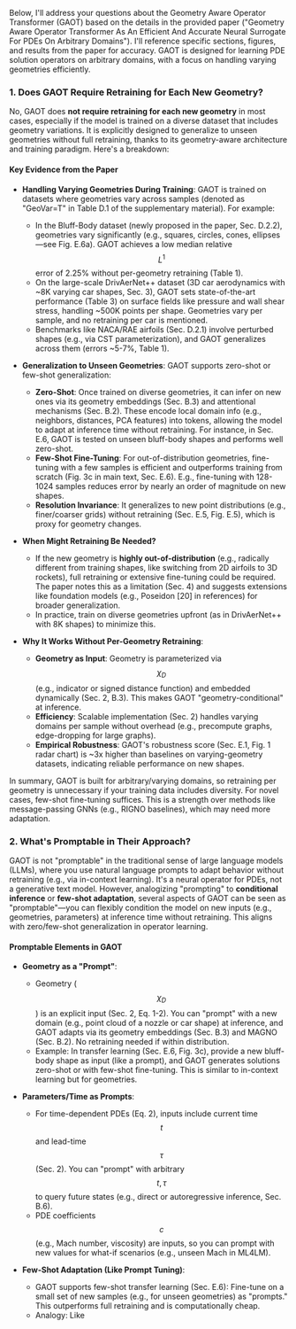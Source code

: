 Below, I'll address your questions about the Geometry Aware Operator Transformer (GAOT) based on the details in the provided paper ("Geometry Aware Operator Transformer As An Efficient And Accurate Neural Surrogate For PDEs On Arbitrary Domains"). I'll reference specific sections, figures, and results from the paper for accuracy. GAOT is designed for learning PDE solution operators on arbitrary domains, with a focus on handling varying geometries efficiently.

### 1. Does GAOT Require Retraining for Each New Geometry?

No, GAOT does **not require retraining for each new geometry** in most cases, especially if the model is trained on a diverse dataset that includes geometry variations. It is explicitly designed to generalize to unseen geometries without full retraining, thanks to its geometry-aware architecture and training paradigm. Here's a breakdown:

#### Key Evidence from the Paper

- **Handling Varying Geometries During Training**: GAOT is trained on datasets where geometries vary across samples (denoted as "GeoVar=T" in Table D.1 of the supplementary material). For example:

  - In the Bluff-Body dataset (newly proposed in the paper, Sec. D.2.2), geometries vary significantly (e.g., squares, circles, cones, ellipses—see Fig. E.6a). GAOT achieves a low median relative $$L^1$$ error of 2.25% without per-geometry retraining (Table 1).
  - On the large-scale DrivAerNet++ dataset (3D car aerodynamics with ~8K varying car shapes, Sec. 3), GAOT sets state-of-the-art performance (Table 3) on surface fields like pressure and wall shear stress, handling ~500K points per shape. Geometries vary per sample, and no retraining per car is mentioned.
  - Benchmarks like NACA/RAE airfoils (Sec. D.2.1) involve perturbed shapes (e.g., via CST parameterization), and GAOT generalizes across them (errors ~5-7%, Table 1).

- **Generalization to Unseen Geometries**: GAOT supports zero-shot or few-shot generalization:

  - **Zero-Shot**: Once trained on diverse geometries, it can infer on new ones via its geometry embeddings (Sec. B.3) and attentional mechanisms (Sec. B.2). These encode local domain info (e.g., neighbors, distances, PCA features) into tokens, allowing the model to adapt at inference time without retraining. For instance, in Sec. E.6, GAOT is tested on unseen bluff-body shapes and performs well zero-shot.
  - **Few-Shot Fine-Tuning**: For out-of-distribution geometries, fine-tuning with a few samples is efficient and outperforms training from scratch (Fig. 3c in main text, Sec. E.6). E.g., fine-tuning with 128-1024 samples reduces error by nearly an order of magnitude on new shapes.
  - **Resolution Invariance**: It generalizes to new point distributions (e.g., finer/coarser grids) without retraining (Sec. E.5, Fig. E.5), which is proxy for geometry changes.

- **When Might Retraining Be Needed?**

  - If the new geometry is **highly out-of-distribution** (e.g., radically different from training shapes, like switching from 2D airfoils to 3D rockets), full retraining or extensive fine-tuning could be required. The paper notes this as a limitation (Sec. 4) and suggests extensions like foundation models (e.g., Poseidon [20] in references) for broader generalization.
  - In practice, train on diverse geometries upfront (as in DrivAerNet++ with 8K shapes) to minimize this.

- **Why It Works Without Per-Geometry Retraining**:
  - **Geometry as Input**: Geometry is parameterized via $$\chi_D$$ (e.g., indicator or signed distance function) and embedded dynamically (Sec. 2, B.3). This makes GAOT "geometry-conditional" at inference.
  - **Efficiency**: Scalable implementation (Sec. 2) handles varying domains per sample without overhead (e.g., precompute graphs, edge-dropping for large graphs).
  - **Empirical Robustness**: GAOT's robustness score (Sec. E.1, Fig. 1 radar chart) is ~3x higher than baselines on varying-geometry datasets, indicating reliable performance on new shapes.

In summary, GAOT is built for arbitrary/varying domains, so retraining per geometry is unnecessary if your training data includes diversity. For novel cases, few-shot fine-tuning suffices. This is a strength over methods like message-passing GNNs (e.g., RIGNO baselines), which may need more adaptation.

### 2. What's Promptable in Their Approach?

GAOT is not "promptable" in the traditional sense of large language models (LLMs), where you use natural language prompts to adapt behavior without retraining (e.g., via in-context learning). It's a neural operator for PDEs, not a generative text model. However, analogizing "prompting" to **conditional inference** or **few-shot adaptation**, several aspects of GAOT can be seen as "promptable"—you can flexibly condition the model on new inputs (e.g., geometries, parameters) at inference time without retraining. This aligns with zero/few-shot generalization in operator learning.

#### Promptable Elements in GAOT

- **Geometry as a "Prompt"**:

  - Geometry ($$\chi_D$$) is an explicit input (Sec. 2, Eq. 1-2). You can "prompt" with a new domain (e.g., point cloud of a nozzle or car shape) at inference, and GAOT adapts via its geometry embeddings (Sec. B.3) and MAGNO (Sec. B.2). No retraining needed if within distribution.
  - Example: In transfer learning (Sec. E.6, Fig. 3c), provide a new bluff-body shape as input (like a prompt), and GAOT generates solutions zero-shot or with few-shot fine-tuning. This is similar to in-context learning but for geometries.

- **Parameters/Time as Prompts**:

  - For time-dependent PDEs (Eq. 2), inputs include current time $$t$$ and lead-time $$\tau$$ (Sec. 2). You can "prompt" with arbitrary $$t, \tau$$ to query future states (e.g., direct or autoregressive inference, Sec. B.6).
  - PDE coefficients $$c$$ (e.g., Mach number, viscosity) are inputs, so you can prompt with new values for what-if scenarios (e.g., unseen Mach in ML4LM).

- **Few-Shot Adaptation (Like Prompt Tuning)**:
  - GAOT supports few-shot transfer learning (Sec. E.6): Fine-tune on a small set of new samples (e.g., for unseen geometries) as "prompts." This outperforms full retraining and is computationally cheap.
  - Analogy: Like
